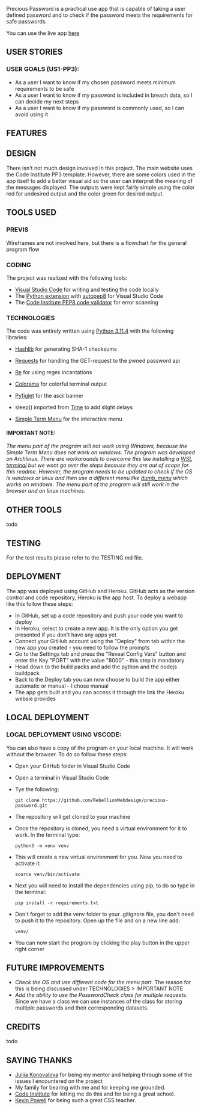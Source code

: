 Precious Password is a practical use app that is capable of taking a user defined password and to check if the password meets the requirements for safe passwords.

You can use the live app [here](https://precious-password-2beae8772161.herokuapp.com/)

## USER STORIES

### USER GOALS (US1-PP3):

- As a user I want to know if my chosen password meets minimum requirements to be safe
- As a user I want to know if my password is included in breach data, so I can decide my next steps
- As a user I want to know if my password is commonly used, so I can avoid using it

## FEATURES



## DESIGN

There isn't not much design involved in this project. The main website uses the Code Institute PP3 template. However, there are some colors used in the app itself to add a better visual aid so the user can interpret the meaning of the messages displayed. The outputs were kept fairly simple using the color red for undesired output and the color green for desired output.

## TOOLS USED

### PREVIS

Wireframes are not involved here, but there is a flowchart for the general program flow

### CODING

The project was realized with the following tools:

- [Visual Studio Code](https://code.visualstudio.com/) for writing and testing the code locally
- The [Python extension](https://marketplace.visualstudio.com/items?itemName=ms-python.python) with [autopep8](https://marketplace.visualstudio.com/items?itemName=ms-python.autopep8) for Visual Studio Code
- The [Code Institute PEP8 code validator](https://pep8ci.herokuapp.com/) for error scanning

### TECHNOLOGIES

The code was entirely written using [Python 3.11.4](https://www.python.org/) with the following libraries:

- [Hashlib](https://pypi.org/project/hashlib/) for generating SHA-1 checksums

- [Requests](https://pypi.org/project/requests/) for handling the GET-request to the pwned password api

- [Re](https://docs.python.org/3/library/re.html) for using regex incantations

- [Colorama](https://pypi.org/project/colorama/) for colorful terminal output

- [Pyfiglet](https://pypi.org/project/pyfiglet/) for the ascii banner

- sleep() imported from [Time](https://pypi.org/project/python-time/) to add slight delays

- [Simple Term Menu](https://pypi.org/project/simple-term-menu/) for the interactive menu

#### IMPORTANT NOTE:

*The menu part of the program will not work using Windows, because the Simple Term Menu does not work on windows. The program was developed on Archlinux. There are workarounds to overcome this like installing a [WSL terminal](https://github.com/IngoMeyer441/simple-term-menu/issues/5) but we wont go over the steps because they are out of scope for this readme. However, the program needs to be updated to check if the OS is windows or linux and then use a different menu like [dumb_menu](https://github.com/cornradio/dumb_menu) which works on windows. The menu part of the program will still work in the browser and on linux machines.*

## OTHER TOOLS

todo

## TESTING

For the test results please refer to the TESTING.md file.

## DEPLOYMENT

The app was deployed using GitHub and Heroku. GitHub acts as the version control and code repository, Heroku is the app host. To deploy a webapp like this follow these steps:

- In GitHub, set up a code repository and push your code you want to deploy
- In Heroku, select to create a new app. It is the only option you get presented if you don't have any apps yet
- Connect your GitHub account using the "Deploy" from tab within the new app you created - you need to follow the prompts
- Go to the Settings tab and press the "Reveal Config Vars" button and enter the Key "PORT" with the value "8000" - this step is mandatory
- Head down to the build packs and add the python and the nodejs buildpack
- Back to the Deploy tab you can now choose to build the app either automatic or manual - I chose manual
- The app gets built and you can access it through the link the Heroku websie provides

## LOCAL DEPLOYMENT

### LOCAL DEPLOYMENT USING VSCODE:

You can also have a copy of the program on your local machine. It will work without the browser. To do so follow these steps:

- Open your GitHub folder in Visual Studio Code

- Open a terminal in Visual Studio Code

- Tye the following:

  `git clone https://github.com/RebellionWebdesign/precious-password.git`
  
- The repository will get cloned to your machine

- Once the repository is cloned, you need a virtual environment for it to work. In the terminal type:

  `python3 -m venv venv`

- This will create a new virtual environment for you. Now you need to activate it:

  `source venv/bin/activate`

- Next you will need to install the dependencies using pip, to do so type in the terminal:

  `pip install -r requirements.txt`

- Don´t forget to add the venv folder to your .gitignore file, you don't need to push it to the repository. Open up the file and on a new line add:

  `venv/`

- You can now start the program by clicking the play button in the upper right corner

## FUTURE IMPROVEMENTS

- *Check the OS and use different code for the menu part.* The reason for this is being discussed under TECHNOLOGIES > IMPORTANT NOTE
- *Add the ability to use the PasswordCheck class for multiple requests.* Since we have a class we can use instances of the class for storing multiple passwords and their corresponding datasets.

## CREDITS

todo

## SAYING THANKS

- [Juliia Konovalova](https://github.com/IuliiaKonovalova) for being my mentor and helping through some of the issues I encountered on the project
- My family for bearing with me and for keeping me grounded.
- [Code Institute](https://codeinstitute.net/de/) for letting me do this and for being a great school.
- [Kevin Powell](https://www.youtube.com/@KevinPowell) for being such a great CSS teacher.